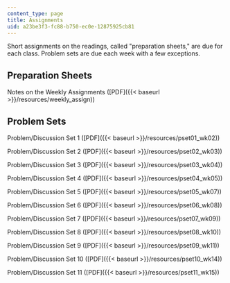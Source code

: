 ```yaml
---
content_type: page
title: Assignments
uid: a23be3f3-fc88-b750-ec0e-12875925cb81
---
```


Short assignments on the readings, called "preparation sheets," are due for each class. Problem sets are due each week with a few exceptions.

Preparation Sheets
------------------

Notes on the Weekly Assignments ([PDF]({{< baseurl >}}/resources/weekly_assign))

Problem Sets
------------

Problem/Discussion Set 1 ([PDF]({{< baseurl >}}/resources/pset01_wk02))

Problem/Discussion Set 2 ([PDF]({{< baseurl >}}/resources/pset02_wk03))

Problem/Discussion Set 3 ([PDF]({{< baseurl >}}/resources/pset03_wk04))

Problem/Discussion Set 4 ([PDF]({{< baseurl >}}/resources/pset04_wk05))

Problem/Discussion Set 5 ([PDF]({{< baseurl >}}/resources/pset05_wk07))

Problem/Discussion Set 6 ([PDF]({{< baseurl >}}/resources/pset06_wk08))

Problem/Discussion Set 7 ([PDF]({{< baseurl >}}/resources/pset07_wk09))

Problem/Discussion Set 8 ([PDF]({{< baseurl >}}/resources/pset08_wk10))

Problem/Discussion Set 9 ([PDF]({{< baseurl >}}/resources/pset09_wk11))

Problem/Discussion Set 10 ([PDF]({{< baseurl >}}/resources/pset10_wk14))

Problem/Discussion Set 11 ([PDF]({{< baseurl >}}/resources/pset11_wk15))